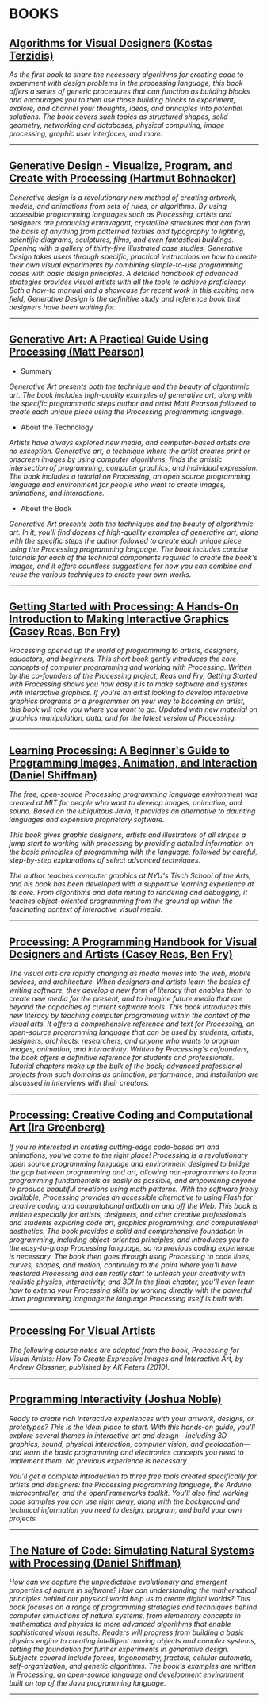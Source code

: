 # BOOKS

## [Algorithms for Visual Designers (Kostas Terzidis)](https://www.amazon.com.br/Algorithms-Visual-Design-Processing-Language/dp/0470375485)

*As the first book to share the necessary algorithms for creating code to experiment with design problems in the processing language, this book offers a series of generic procedures that can function as building blocks and encourages you to then use those building blocks to experiment, explore, and channel your thoughts, ideas, and principles into potential solutions. The book covers such topics as structured shapes, solid geometry, networking and databases, physical computing, image processing, graphic user interfaces, and more.*

___

## [Generative Design - Visualize, Program, and Create with Processing (Hartmut Bohnacker)](https://www.amazon.com.br/Generative-Design-Visualize-Program-Processing/dp/1616890770)

*Generative design is a revolutionary new method of creating artwork, models, and animations from sets of rules, or algorithms. By using accessible programming languages such as Processing, artists and designers are producing extravagant, crystalline structures that can form the basis of anything from patterned textiles and typography to lighting, scientific diagrams, sculptures, films, and even fantastical buildings. Opening with a gallery of thirty-five illustrated case studies, Generative Design takes users through specific, practical instructions on how to create their own visual experiments by combining simple-to-use programming codes with basic design principles. A detailed handbook of advanced strategies provides visual artists with all the tools to achieve proficiency. Both a how-to manual and a showcase for recent work in this exciting new field, Generative Design is the definitive study and reference book that designers have been waiting for.*

___

## [Generative Art: A Practical Guide Using Processing (Matt Pearson)](https://www.amazon.com.br/Generative-Art-Practical-Guide-Processing/dp/1935182625)

* Summary

*Generative Art presents both the technique and the beauty of algorithmic art. The book includes high-quality examples of generative art, along with the specific programmatic steps author and artist Matt Pearson followed to create each unique piece using the Processing programming language.*

* About the Technology

*Artists have always explored new media, and computer-based artists are no exception. Generative art, a technique where the artist creates print or onscreen images by using computer algorithms, finds the artistic intersection of programming, computer graphics, and individual expression. The book includes a tutorial on Processing, an open source programming language and environment for people who want to create images, animations, and interactions.*

* About the Book

*Generative Art presents both the techniques and the beauty of algorithmic art. In it, you'll find dozens of high-quality examples of generative art, along with the specific steps the author followed to create each unique piece using the Processing programming language. The book includes concise tutorials for each of the technical components required to create the book's images, and it offers countless suggestions for how you can combine and reuse the various techniques to create your own works.*

___

## [Getting Started with Processing: A Hands-On Introduction to Making Interactive Graphics (Casey Reas, Ben Fry)](https://www.amazon.com/Getting-Started-Processing-Hands-Introduction/dp/1457187086)

*Processing opened up the world of programming to artists, designers, educators, and beginners. This short book gently introduces the core concepts of computer programming and working with Processing. Written by the co-founders of the Processing project, Reas and Fry, Getting Started with Processing shows you how easy it is to make software and systems with interactive graphics. If you're an artist looking to develop interactive graphics programs or a programmer on your way to becoming an artist, this book will take you where you want to go. Updated with new material on graphics manipulation, data, and for the latest version of Processing.*

___

## [Learning Processing: A Beginner's Guide to Programming Images, Animation, and Interaction (Daniel Shiffman)](https://www.amazon.com/Learning-Processing-Beginners-Programming-Interaction/dp/0123736021)

*The free, open-source Processing programming language environment was created at MIT for people who want to develop images, animation, and sound. Based on the ubiquitous Java, it provides an alternative to daunting languages and expensive proprietary software.*

*This book gives graphic designers, artists and illustrators of all stripes a jump start to working with processing by providing detailed information on the basic principles of programming with the language, followed by careful, step-by-step explanations of select advanced techniques.*

*The author teaches computer graphics at NYU's Tisch School of the Arts, and his book has been developed with a supportive learning experience at its core. From algorithms and data mining to rendering and debugging, it teaches object-oriented programming from the ground up within the fascinating context of interactive visual media.*

___

## [Processing: A Programming Handbook for Visual Designers and Artists (Casey Reas, Ben Fry)](https://www.amazon.com.br/Processing-Programming-Handbook-Designers-Artists/dp/026202828X)

*The visual arts are rapidly changing as media moves into the web, mobile devices, and architecture. When designers and artists learn the basics of writing software, they develop a new form of literacy that enables them to create new media for the present, and to imagine future media that are beyond the capacities of current software tools. This book introduces this new literacy by teaching computer programming within the context of the visual arts. It offers a comprehensive reference and text for Processing, an open-source programming language that can be used by students, artists, designers, architects, researchers, and anyone who wants to program images, animation, and interactivity. Written by Processing's cofounders, the book offers a definitive reference for students and professionals. Tutorial chapters make up the bulk of the book; advanced professional projects from such domains as animation, performance, and installation are discussed in interviews with their creators.*

___

## [Processing: Creative Coding and Computational Art (Ira Greenberg)](https://www.amazon.com.br/Processing-Creative-Coding-Computational-Art/dp/159059617X)

*If you're interested in creating cutting-edge code-based art and animations, you've come to the right place! Processing is a revolutionary open source programming language and environment designed to bridge the gap between programming and art, allowing non-programmers to learn programming fundamentals as easily as possible, and empowering anyone to produce beautiful creations using math patterns. With the software freely available, Processing provides an accessible alternative to using Flash for creative coding and computational artboth on and off the Web. This book is written especially for artists, designers, and other creative professionals and students exploring code art, graphics programming, and computational aesthetics. The book provides a solid and comprehensive foundation in programming, including object-oriented principles, and introduces you to the easy-to-grasp Processing language, so no previous coding experience is necessary. The book then goes through using Processing to code lines, curves, shapes, and motion, continuing to the point where you'll have mastered Processing and can really start to unleash your creativity with realistic physics, interactivity, and 3D! In the final chapter, you'll even learn how to extend your Processing skills by working directly with the powerful Java programming languagethe language Processing itself is built with.*

___

## [Processing For Visual Artists](https://github.com/DanielBrito/generative-design/blob/master/Books/Processing%20for%20Visual%20Artists%20(SIGGRAPH%202010%20-%20Course%20Notes).pdf)

*The following course notes are adapted from the book, Processing for Visual Artists: How To Create Expressive Images and Interactive Art, by Andrew Glassner, published by AK Peters (2010).*

___

## [Programming Interactivity (Joshua Noble)](https://www.amazon.com/Programming-Interactivity-Designers-Processing-openFrameworks/dp/144931144X)

*Ready to create rich interactive experiences with your artwork, designs, or prototypes? This is the ideal place to start. With this hands-on guide, you’ll explore several themes in interactive art and design—including 3D graphics, sound, physical interaction, computer vision, and geolocation—and learn the basic programming and electronics concepts you need to implement them. No previous experience is necessary.*

*You’ll get a complete introduction to three free tools created specifically for artists and designers: the Processing programming language, the Arduino microcontroller, and the openFrameworks toolkit. You’ll also find working code samples you can use right away, along with the background and technical information you need to design, program, and build your own projects.*

___

## [The Nature of Code: Simulating Natural Systems with Processing (Daniel Shiffman)](https://www.amazon.com.br/Nature-Code-Simulating-Natural-Processing/dp/0985930802)

*How can we capture the unpredictable evolutionary and emergent properties of nature in software? How can understanding the mathematical principles behind our physical world help us to create digital worlds? This book focuses on a range of programming strategies and techniques behind computer simulations of natural systems, from elementary concepts in mathematics and physics to more advanced algorithms that enable sophisticated visual results. Readers will progress from building a basic physics engine to creating intelligent moving objects and complex systems, setting the foundation for further experiments in generative design. Subjects covered include forces, trigonometry, fractals, cellular automata, self-organization, and genetic algorithms. The book's examples are written in Processing, an open-source language and development environment built on top of the Java programming language.*

___
